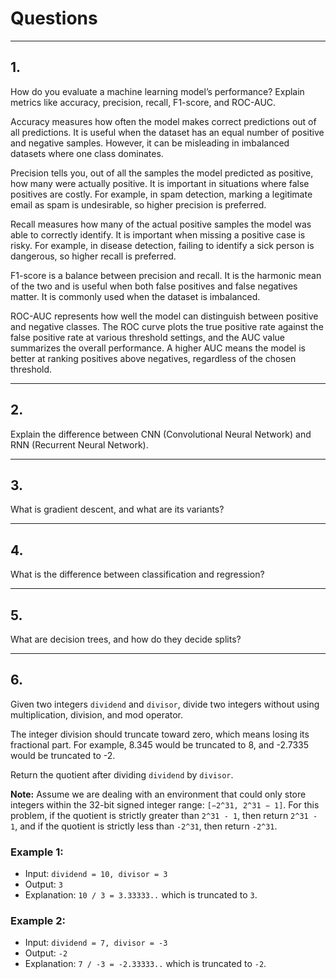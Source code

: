 # Questions

---

## 1.

How do you evaluate a machine learning model’s performance? Explain metrics like accuracy, precision, recall, F1-score, and ROC-AUC.


Accuracy measures how often the model makes correct predictions out of all predictions. It is useful when the dataset has an equal number of positive and negative samples. However, it can be misleading in imbalanced datasets where one class dominates.

Precision tells you, out of all the samples the model predicted as positive, how many were actually positive. It is important in situations where false positives are costly. For example, in spam detection, marking a legitimate email as spam is undesirable, so higher precision is preferred.

Recall measures how many of the actual positive samples the model was able to correctly identify. It is important when missing a positive case is risky. For example, in disease detection, failing to identify a sick person is dangerous, so higher recall is preferred.

F1-score is a balance between precision and recall. It is the harmonic mean of the two and is useful when both false positives and false negatives matter. It is commonly used when the dataset is imbalanced.

ROC-AUC represents how well the model can distinguish between positive and negative classes. The ROC curve plots the true positive rate against the false positive rate at various threshold settings, and the AUC value summarizes the overall performance. A higher AUC means the model is better at ranking positives above negatives, regardless of the chosen threshold.

---

## 2.

Explain the difference between CNN (Convolutional Neural Network) and RNN (Recurrent Neural Network).

---

## 3.

What is gradient descent, and what are its variants?

---

## 4.

What is the difference between classification and regression?

---

## 5.

What are decision trees, and how do they decide splits?

---

## 6.

Given two integers `dividend` and `divisor`, divide two integers without using multiplication, division, and mod operator.  

The integer division should truncate toward zero, which means losing its fractional part. For example, 8.345 would be truncated to 8, and -2.7335 would be truncated to -2.  

Return the quotient after dividing `dividend` by `divisor`.  

**Note:** Assume we are dealing with an environment that could only store integers within the 32-bit signed integer range: `[−2^31, 2^31 − 1]`. For this problem, if the quotient is strictly greater than `2^31 - 1`, then return `2^31 - 1`, and if the quotient is strictly less than `-2^31`, then return `-2^31`.

### Example 1:
- Input: `dividend = 10, divisor = 3`  
- Output: `3`  
- Explanation: `10 / 3 = 3.33333..` which is truncated to `3`.

### Example 2:
- Input: `dividend = 7, divisor = -3`  
- Output: `-2`  
- Explanation: `7 / -3 = -2.33333..` which is truncated to `-2`.
